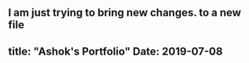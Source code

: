 I am 
just trying 
to bring new changes. 
to a new file
------------
title: "Ashok's Portfolio"
Date: 2019-07-08
-------------
